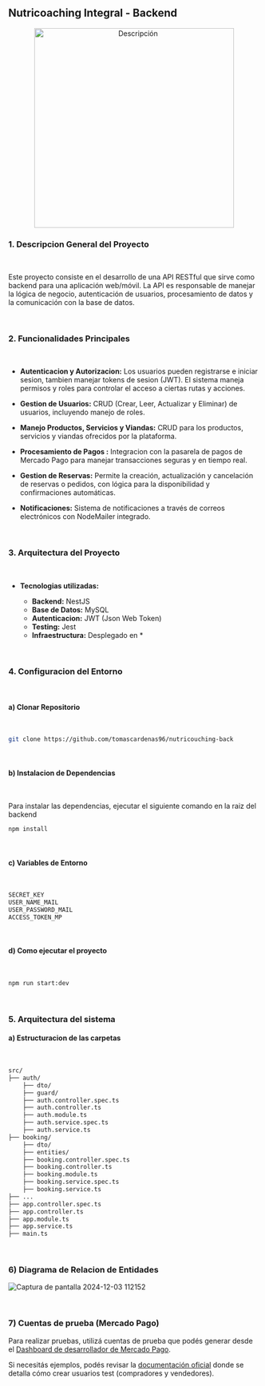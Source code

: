 ## Nutricoaching Integral - Backend

<div align="center">
    <img src="https://github.com/user-attachments/assets/0150c134-b66f-4226-9b80-877699a593a0" alt="Descripción" width="400" />
</div>

### 1. Descripcion General del Proyecto

</br>

Este proyecto consiste en el desarrollo de una API RESTful que sirve como backend para una aplicación web/móvil. La API es responsable de manejar la lógica de negocio, autenticación de usuarios, procesamiento de datos y la comunicación con la base de datos.

</br>

### 2. Funcionalidades Principales

</br>

- **Autenticacion y Autorizacion:** Los usuarios pueden registrarse e iniciar sesion, tambien manejar tokens de sesion (JWT). El sistema maneja permisos y roles para controlar el acceso a ciertas rutas y acciones.

- **Gestion de Usuarios:** CRUD (Crear, Leer, Actualizar y Eliminar) de usuarios, incluyendo manejo de roles.

- **Manejo Productos, Servicios y Viandas:** CRUD para los productos, servicios y viandas ofrecidos por la plataforma.

- **Procesamiento de Pagos :** Integracion con la pasarela de pagos de Mercado Pago para manejar transacciones seguras y en tiempo real.

- **Gestion de Reservas:** Permite la creación, actualización y cancelación de reservas o pedidos, con lógica para la disponibilidad y confirmaciones automáticas.

- **Notificaciones:** Sistema de notificaciones a través de correos electrónicos con NodeMailer integrado.

</br>

### 3. Arquitectura del Proyecto

</br>

- **Tecnologias utilizadas:**

  - **Backend:** NestJS
  - **Base de Datos:** MySQL
  - **Autenticacion:** JWT (Json Web Token)
  - **Testing:** Jest
  - **Infraestructura:** Desplegado en \*

</br>

### 4. Configuracion del Entorno

</br>

#### a) Clonar Repositorio

</br>

```bash
git clone https://github.com/tomascardenas96/nutricouching-back
```

</br>

#### b) Instalacion de Dependencias

</br>

Para instalar las dependencias, ejecutar el siguiente comando en la raiz del backend

```bash
npm install
```

</br>

#### c) Variables de Entorno

</br>

```bash
SECRET_KEY
USER_NAME_MAIL
USER_PASSWORD_MAIL
ACCESS_TOKEN_MP
```

</br>

#### d) Como ejecutar el proyecto

</br>

```bash
npm run start:dev
```

</br>

### 5. Arquitectura del sistema

#### a) Estructuracion de las carpetas

</br>

```bash
src/
├── auth/
    ├── dto/
    ├── guard/
    ├── auth.controller.spec.ts
    ├── auth.controller.ts
    ├── auth.module.ts
    ├── auth.service.spec.ts
    ├── auth.service.ts
├── booking/
    ├── dto/
    ├── entities/
    ├── booking.controller.spec.ts
    ├── booking.controller.ts
    ├── booking.module.ts
    ├── booking.service.spec.ts
    ├── booking.service.ts
├── ...
├── app.controller.spec.ts
├── app.controller.ts
├── app.module.ts
├── app.service.ts
├── main.ts
```

</br>

### 6) Diagrama de Relacion de Entidades

![Captura de pantalla 2024-12-03 112152](https://github.com/user-attachments/assets/05d27b37-6813-4636-8996-a56a1f3f39ba)

</br>

### 7) Cuentas de prueba (Mercado Pago)

Para realizar pruebas, utilizá cuentas de prueba que podés generar desde el [Dashboard de desarrollador de Mercado Pago](https://www.mercadopago.com.ar/developers/panel).

Si necesitás ejemplos, podés revisar la [documentación oficial](https://www.mercadopago.com.ar/developers/es/docs/checkout-pro/additional-content/test-cards) donde se detalla cómo crear usuarios test (compradores y vendedores).
